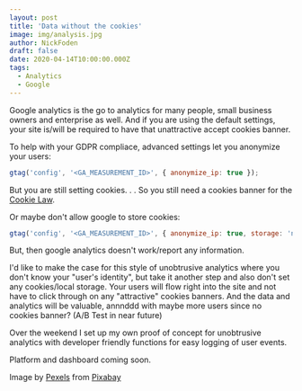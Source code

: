 ```yaml
---
layout: post
title: 'Data without the cookies'
image: img/analysis.jpg
author: NickFoden
draft: false
date: 2020-04-14T10:00:00.000Z
tags:
  - Analytics
  - Google
---
```


Google analytics is the go to analytics for many people, small business owners and enterprise as well. And if you are using the default settings, your site is/will be required to have that unattractive accept cookies banner.

To help with your GDPR compliace, advanced settings let you anonymize your users:

```javascript
gtag('config', '<GA_MEASUREMENT_ID>', { anonymize_ip: true });
```

But you are still setting cookies. . . So you still need a cookies banner for the [Cookie Law](https://www.cookielaw.org/the-cookie-law/).

Or maybe don't allow google to store cookies:

```javascript
gtag('config', '<GA_MEASUREMENT_ID>', { anonymize_ip: true, storage: 'none' });
```

But, then google analytics doesn't work/report any information.

I'd like to make the case for this style of unobtrusive analytics where you don't know your "user's identity", but take it another step and also don't set any cookies/local storage. Your users will flow right into the site and not have to click through on any "attractive" cookies banners. And the data and analytics will be valuable, annnddd with maybe more users since no cookies banner? (A/B Test in near future)

Over the weekend I set up my own proof of concept for unobtrusive analytics with developer friendly functions for easy logging of user events.

Platform and dashboard coming soon.

Image by <a href="https://pixabay.com/users/Pexels-2286921/?utm_source=link-attribution&amp;utm_medium=referral&amp;utm_campaign=image&amp;utm_content=1841158">Pexels</a> from <a href="https://pixabay.com/?utm_source=link-attribution&amp;utm_medium=referral&amp;utm_campaign=image&amp;utm_content=1841158">Pixabay</a>

